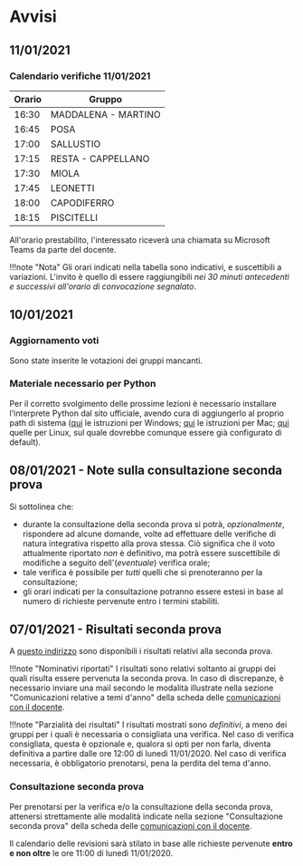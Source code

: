 # Avvisi

## 11/01/2021

### Calendario verifiche 11/01/2021

| Orario | Gruppo              |
| ------ | ------              |
| 16:30  | MADDALENA - MARTINO |
| 16:45  | POSA                |
| 17:00  | SALLUSTIO           |
| 17:15  | RESTA - CAPPELLANO  |
| 17:30  | MIOLA               |
| 17:45  | LEONETTI            |
| 18:00  | CAPODIFERRO         |
| 18:15  | PISCITELLI          |

All'orario prestabilito, l'interessato riceverà una chiamata su Microsoft Teams da parte del docente.

!!!note "Nota"
	Gli orari indicati nella tabella sono indicativi, e suscettibili a variazioni. L'invito è quello di essere raggiungibili *nei 30 minuti antecedenti e successivi all'orario di convocazione segnalato*.

## 10/01/2021

### Aggiornamento voti

Sono state inserite le votazioni dei gruppi mancanti.

### Materiale necessario per Python

Per il corretto svolgimento delle prossime lezioni è necessario installare l'interprete Python dal sito ufficiale, avendo cura di aggiungerlo al proprio path di sistema ([qui](https://docs.python.org/3/using/windows.html) le istruzioni per Windows; [qui](https://docs.python.org/3/using/mac.html) le istruzioni per Mac; [qui](https://docs.python.org/3/using/unix.html#on-linux) quelle per Linux, sul quale dovrebbe comunque essere già configurato di default).

## 08/01/2021 - Note sulla consultazione seconda prova

Si sottolinea che:

* durante la consultazione della seconda prova si potrà, *opzionalmente*, rispondere ad alcune domande, volte ad effettuare delle verifiche di natura integrativa rispetto alla prova stessa. Ciò significa che il voto attualmente riportato *non* è definitivo, ma potrà essere suscettibile di modifiche a seguito dell'(*eventuale*) verifica orale;
* tale verifica è possibile per *tutti* quelli che si prenoteranno per la consultazione;
* gli orari indicati per la consultazione potranno essere estesi in base al numero di richieste pervenute entro i termini stabiliti.

## 07/01/2021 - Risultati seconda prova

A [questo indirizzo](./01_esami/tema_anno/2020-2021/documenti/risultato_seconda_prova.pdf) sono disponibili i risultati relativi alla seconda prova.

!!!note "Nominativi riportati"
	I risultati sono relativi soltanto ai gruppi dei quali risulta essere pervenuta la seconda prova. In caso di discrepanze, è necessario inviare una mail secondo le modalità illustrate nella sezione "Comunicazioni relative a temi d'anno" della scheda delle [comunicazioni con il docente](./comunicazioni.md#comunicazioni-relative-a-temi-danno).

!!!note "Parzialità dei risultati"
	I risultati mostrati sono *definitivi*, a meno dei gruppi per i quali è necessaria o consigliata una verifica. Nel caso di verifica consigliata, questa è opzionale e, qualora si opti per non farla, diventa definitiva a partire dalle ore 12:00 di lunedì 11/01/2020. Nel caso di verifica necessaria, è obbligatorio prenotarsi, pena la perdita del tema d'anno.

### Consultazione seconda prova

Per prenotarsi per la verifica e/o la consultazione della seconda prova, attenersi strettamente alle modalità indicate nella sezione "Consultazione seconda prova" della scheda delle [comunicazioni con il docente](./comunicazioni.md#consultazione-seconda-prova).

Il calendario delle revisioni sarà stilato in base alle richieste pervenute **entro e non oltre** le ore 11:00 di lunedì 11/01/2020.
